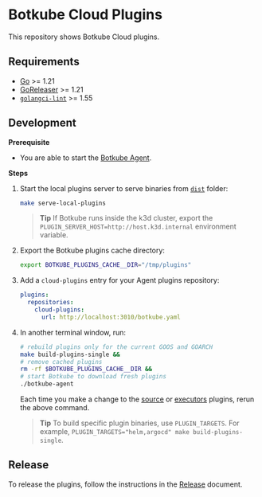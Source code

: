 # Botkube Cloud Plugins

This repository shows Botkube Cloud plugins.

## Requirements

- [Go](https://golang.org/doc/install) >= 1.21
- [GoReleaser](https://goreleaser.com/) >= 1.21
- [`golangci-lint`](https://golangci-lint.run/) >= 1.55

## Development

**Prerequisite**

- You are able to start the [Botkube Agent](https://github.com/kubeshop/botkube/blob/main/CONTRIBUTING.md#build-and-run-locally).

**Steps**

1. Start the local plugins server to serve binaries from [`dist`](dist) folder:

   ```bash
   make serve-local-plugins
   ```

   > **Tip**
   > If Botkube runs inside the k3d cluster, export the `PLUGIN_SERVER_HOST=http://host.k3d.internal` environment variable.

2. Export the Botkube plugins cache directory:

   ```bash
   export BOTKUBE_PLUGINS_CACHE__DIR="/tmp/plugins"
   ```

3. Add a `cloud-plugins` entry for your Agent plugins repository:

   ```yaml
   plugins:
     repositories:
       cloud-plugins:
         url: http://localhost:3010/botkube.yaml
   ```

4. In another terminal window, run:

   ```bash
   # rebuild plugins only for the current GOOS and GOARCH
   make build-plugins-single &&
   # remove cached plugins
   rm -rf $BOTKUBE_PLUGINS_CACHE__DIR &&
   # start Botkube to download fresh plugins
   ./botkube-agent
   ```

   Each time you make a change to the [source](cmd/source) or [executors](cmd/executor) plugins, rerun the above command.

   > **Tip**
   > To build specific plugin binaries, use `PLUGIN_TARGETS`. For example, `PLUGIN_TARGETS="helm,argocd" make build-plugins-single`.

## Release

To release the plugins, follow the instructions in the [Release](https://github.com/kubeshop/botkube-cloud/blob/main/docs/release.md) document.
